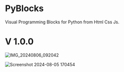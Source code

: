 # PyBlocks
Visual Programming Blocks for Python  from Html Css Js.
# V 1.0.0
![IMG_20240806_092042](https://github.com/user-attachments/assets/cc6f3aeb-7a6c-4db7-b226-a2e094967a8e)

![Screenshot 2024-08-05 170454](https://github.com/user-attachments/assets/e6fdb0a1-9189-4126-829c-be1eab6781bb)
